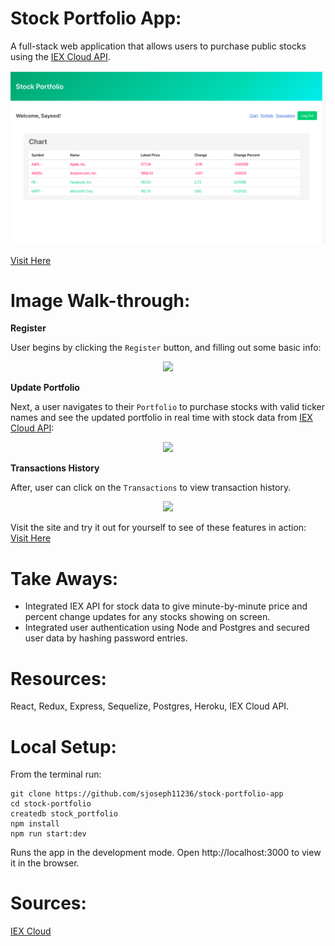 # Stock Portfolio App:
  A full-stack web application that allows users to purchase public stocks using the [IEX Cloud API](https://iexcloud.io/console/).

  ![Homepage](/public/home.png)

  [Visit Here](https://tttp-stock-app.herokuapp.com/)

# Image Walk-through:

**Register**

User begins by clicking the `Register` button, and filling out some basic info: 
  <p align="center">
    <img src="https://media.giphy.com/media/WTorPTEAMoWv3szjCY/giphy.gif">
  </p>
  
**Update Portfolio**

Next, a user navigates to their `Portfolio` to purchase stocks with valid ticker names and see the updated portfolio in real time with stock data from [IEX Cloud API](https://iexcloud.io/console/): 
  <p align="center">
    <img src="https://media.giphy.com/media/J2mxtNq79qx4EQBZfl/giphy.gif">
  </p>

**Transactions History**

After, user can click on the `Transactions` to view transaction history. 
  <p align="center">
    <img src="https://media.giphy.com/media/VEas4fWbs1J7dc5Kpy/giphy.gif">
  </p>

Visit the site and try it out for yourself to see of these features in action: [Visit Here](https://tttp-stock-app.herokuapp.com/)

# Take Aways: 
  - Integrated IEX API for stock data to give minute-by-minute price and percent change updates for any stocks showing on screen.
  - Integrated user authentication using Node and Postgres and secured user data by hashing password entries.

# Resources:
React, Redux, Express, Sequelize, Postgres, Heroku, IEX Cloud API.

# Local Setup: 
  From the terminal run:

  ``` 
  git clone https://github.com/sjoseph11236/stock-portfolio-app
  cd stock-portfolio
  createdb stock_portfolio
  npm install
  npm run start:dev
  ```

  Runs the app in the development mode.
  Open http://localhost:3000 to view it in the browser.

# Sources:  
  [IEX Cloud](https://iexcloud.io/docs/api/)